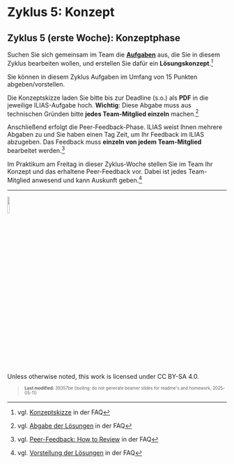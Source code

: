 # Zyklus 5: Konzept

## Zyklus 5 (erste Woche): Konzeptphase

Suchen Sie sich gemeinsam im Team die [**Aufgaben**](assignments.md)
aus, die Sie in diesem Zyklus bearbeiten wollen, und erstellen Sie dafür
ein **Lösungskonzept**.[^1]

Sie können in diesem Zyklus Aufgaben im Umfang von 15 Punkten
abgeben/vorstellen.

Die Konzeptskizze laden Sie bitte bis zur Deadline (s.o.) als **PDF** in
die jeweilige ILIAS-Aufgabe hoch. **Wichtig**: Diese Abgabe muss aus
technischen Gründen bitte **jedes Team-Mitglied einzeln** machen.[^2]

Anschließend erfolgt die Peer-Feedback-Phase. ILIAS weist Ihnen mehrere
Abgaben zu und Sie haben einen Tag Zeit, um Ihr Feedback im ILIAS
abzugeben. Das Feedback muss **einzeln von jedem Team-Mitglied**
bearbeitet werden.[^3]

Im Praktikum am Freitag in dieser Zyklus-Woche stellen Sie im Team Ihr
Konzept und das erhaltene Peer-Feedback vor. Dabei ist jedes
Team-Mitglied anwesend und kann Auskunft geben.[^4]

------------------------------------------------------------------------

<img src="https://licensebuttons.net/l/by-sa/4.0/88x31.png" width="10%">

Unless otherwise noted, this work is licensed under CC BY-SA 4.0.

<blockquote><p><sup><sub><strong>Last modified:</strong> 39357be (tooling: do not generate beamer slides for readme's and homework, 2025-05-11)<br></sub></sup></p></blockquote>

[^1]: vgl.
    [Konzeptskizze](https://github.com/Programmiermethoden-CampusMinden/PM-Lecture/discussions/11)
    in der FAQ

[^2]: vgl. [Abgabe der
    Lösungen](https://github.com/Programmiermethoden-CampusMinden/PM-Lecture/discussions/15)
    in der FAQ

[^3]: vgl. [Peer-Feedback: How to
    Review](https://github.com/Programmiermethoden-CampusMinden/PM-Lecture/discussions/16)
    in der FAQ

[^4]: vgl. [Vorstellung der
    Lösungen](https://github.com/Programmiermethoden-CampusMinden/PM-Lecture/discussions/17)
    in der FAQ
